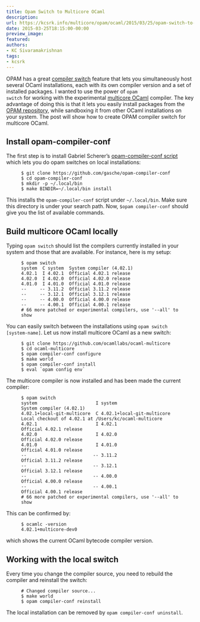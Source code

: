 ```yaml
---
title: Opam Switch to Multicore OCaml
description:
url: https://kcsrk.info/multicore/opam/ocaml/2015/03/25/opam-switch-to-multicore/
date: 2015-03-25T18:15:00-00:00
preview_image:
featured:
authors:
- KC Sivaramakrishnan
tags:
- kcsrk
---
```


<p>OPAM has a great <a href="https://opam.ocaml.org/doc/Usage.html#opamswitch">compiler
switch</a> feature that lets you
simultaneously host several OCaml installations, each with its own compiler
version and a set of installed packages. I wanted to use the power of <code class="language-plaintext highlighter-rouge">opam
switch</code> for working with the experimental <a href="https://github.com/ocamllabs/ocaml-multicore">multicore
OCaml</a> compiler. The key
advantage of doing this is that it lets you easily install packages from the
<a href="http://opam.ocaml.org/">OPAM repository</a>, while sandboxing it from other OCaml
installations on your system. The post will show how to create OPAM compiler
switch for multicore OCaml.</p>



<h2>Install opam-compiler-conf</h2>

<p>The first step is to install Gabriel Scherer&rsquo;s <a href="https://github.com/gasche/opam-compiler-conf">opam-compiler-conf
script</a> which lets you do opam
switches on local installations:</p>

<figure class="highlight"><pre><code class="language-bash" data-lang="bash"><span class="nv">$ </span>git clone https://github.com/gasche/opam-compiler-conf
<span class="nv">$ </span><span class="nb">cd </span>opam-compiler-conf
<span class="nv">$ </span><span class="nb">mkdir</span> <span class="nt">-p</span> ~/.local/bin
<span class="nv">$ </span>make <span class="nv">BINDIR</span><span class="o">=</span>~/.local/bin <span class="nb">install</span></code></pre></figure>

<p>This installs the <code class="language-plaintext highlighter-rouge">opam-compiler-conf</code> script under <code class="language-plaintext highlighter-rouge">~/.local/bin</code>. Make sure
this directory is under your search path. Now, <code class="language-plaintext highlighter-rouge">$opam compiler-conf</code> should
give you the list of available commands.</p>

<h2>Build multicore OCaml locally</h2>

<p>Typing <code class="language-plaintext highlighter-rouge">opam switch</code> should list the compilers currently installed in your
system and those that are available. For instance, here is my setup:</p>

<figure class="highlight"><pre><code class="language-bash" data-lang="bash"><span class="nv">$ </span>opam switch
system  C system  System compiler <span class="o">(</span>4.02.1<span class="o">)</span>
4.02.1  I 4.02.1  Official 4.02.1 release
4.02.0  I 4.02.0  Official 4.02.0 release
4.01.0  I 4.01.0  Official 4.01.0 release
<span class="nt">--</span>     <span class="nt">--</span> 3.11.2  Official 3.11.2 release
<span class="nt">--</span>     <span class="nt">--</span> 3.12.1  Official 3.12.1 release
<span class="nt">--</span>     <span class="nt">--</span> 4.00.0  Official 4.00.0 release
<span class="nt">--</span>     <span class="nt">--</span> 4.00.1  Official 4.00.1 release
<span class="c"># 66 more patched or experimental compilers, use '--all' to show</span></code></pre></figure>

<p>You can easily switch between the installations using <code class="language-plaintext highlighter-rouge">opam switch
[system-name]</code>. Let us now install multicore OCaml as a new switch:</p>

<figure class="highlight"><pre><code class="language-bash" data-lang="bash"><span class="nv">$ </span>git clone https://github.com/ocamllabs/ocaml-multicore
<span class="nv">$ </span><span class="nb">cd </span>ocaml-multicore
<span class="nv">$ </span>opam compiler-conf configure
<span class="nv">$ </span>make world
<span class="nv">$ </span>opam compiler-conf <span class="nb">install</span>
<span class="nv">$ </span><span class="nb">eval</span> <span class="sb">`</span>opam config <span class="nb">env</span><span class="sb">`</span></code></pre></figure>

<p>The multicore compiler is now installed and has been made the current compiler:</p>

<figure class="highlight"><pre><code class="language-bash" data-lang="bash"><span class="nv">$ </span>opam switch
system                      I system                      System compiler <span class="o">(</span>4.02.1<span class="o">)</span>
4.02.1+local-git-multicore  C 4.02.1+local-git-multicore  Local checkout of 4.02.1 at /Users/kc/ocaml-multicore
4.02.1                      I 4.02.1                      Official 4.02.1 release
4.02.0                      I 4.02.0                      Official 4.02.0 release
4.01.0                      I 4.01.0                      Official 4.01.0 release
<span class="nt">--</span>                         <span class="nt">--</span> 3.11.2                      Official 3.11.2 release
<span class="nt">--</span>                         <span class="nt">--</span> 3.12.1                      Official 3.12.1 release
<span class="nt">--</span>                         <span class="nt">--</span> 4.00.0                      Official 4.00.0 release
<span class="nt">--</span>                         <span class="nt">--</span> 4.00.1                      Official 4.00.1 release
<span class="c"># 66 more patched or experimental compilers, use '--all' to show</span></code></pre></figure>

<p>This can be confirmed by:</p>

<figure class="highlight"><pre><code class="language-bash" data-lang="bash"><span class="nv">$ </span>ocamlc <span class="nt">-version</span>
4.02.1+multicore-dev0</code></pre></figure>

<p>which shows the current OCaml bytecode compiler version.</p>

<h2>Working with the local switch</h2>

<p>Every time you change the compiler source, you need to rebuild the compiler and
reinstall the switch:</p>

<figure class="highlight"><pre><code class="language-bash" data-lang="bash"><span class="c"># Changed compiler source...</span>
<span class="nv">$ </span>make world
<span class="nv">$ </span>opam compiler-conf reinstall</code></pre></figure>

<p>The local installation can be removed by <code class="language-plaintext highlighter-rouge">opam compiler-conf uninstall</code>.</p>

